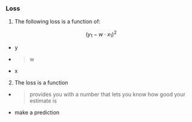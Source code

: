 ### Loss

1. The following loss is a function of:

$$(y_1 - w\cdot x_1)^2$$

- y
- >w
- x

2. The loss is a function    

- >provides you with a number that lets you know  how good your estimate is
- make a prediction 